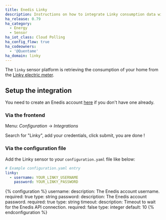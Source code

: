 ```yaml
---
title: Enedis Linky
description: Instructions on how to integrate Linky consumption data within Home Assistant.
ha_release: 0.79
ha_category:
  - Energy
  - Sensor
ha_iot_class: Cloud Polling
ha_config_flow: true
ha_codeowners:
  - '@Quentame'
ha_domain: linky
---
```


The `linky` sensor platform is retrieving the consumption of your home from the [Linky electric meter](https://www.enedis.fr/linky-compteur-communicant).

## Setup the integration

You need to create an Enedis account [here](https://espace-client-connexion.enedis.fr/auth/UI/Login?realm=particuliers) if you don't have one already.

### Via the frontend

Menu: *Configuration* -> *Integrations*

Search for "Linky", add your credentials, click submit, you are done !

### Via the configuration file

Add the Linky sensor to your `configuration.yaml` file like below:

```yaml
# Example configuration.yaml entry
linky:
  - username: YOUR_LINKY_USERNAME
    password: YOUR_LINKY_PASSWORD
```

{% configuration %}
username:
  description: The Enedis account username.
  required: true
  type: string
password:
  description: The Enedis account password.
  required: true
  type: string
timeout:
  description: Timeout to wait for the Enedis API connection.
  required: false
  type: integer
  default: 10
{% endconfiguration %}
